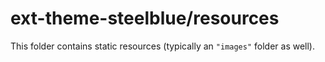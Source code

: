 ﻿# ext-theme-steelblue/resources

This folder contains static resources (typically an `"images"` folder as well).
